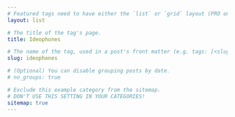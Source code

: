 ```yaml
---
# Featured tags need to have either the `list` or `grid` layout (PRO only).
layout: list

# The title of the tag's page.
title: Ideophones

# The name of the tag, used in a post's front matter (e.g. tags: [<slug>]).
slug: ideophones

# (Optional) You can disable grouping posts by date.
# no_groups: true

# Exclude this example category from the sitemap.
# DON'T USE THIS SETTING IN YOUR CATEGORIES!
sitemap: true
---
```

